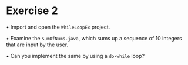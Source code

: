 # Exercise 2
• Import and open the `WhileLoopEx` project.

• Examine the `SumOfNums.java`, which sums up a sequence of 10 integers that are input by the user.

• Can you implement the same by using a `do-while` loop?